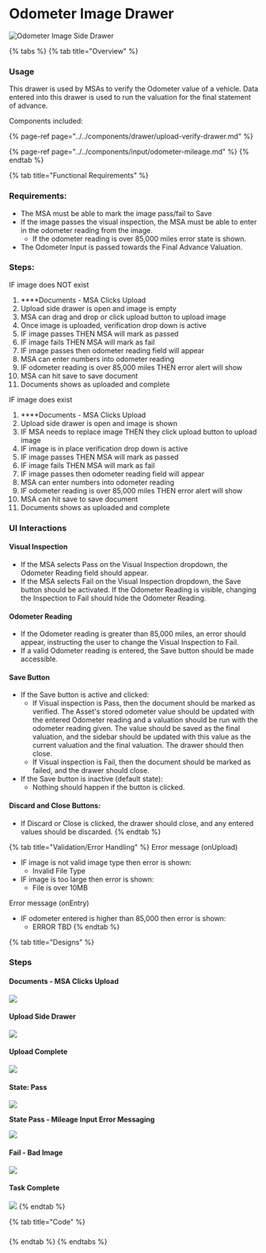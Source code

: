 # Odometer Image Drawer

![Odometer Image Side Drawer](../../.gitbook/assets/odometer-onload.png)

{% tabs %}
{% tab title="Overview" %}
### Usage

This drawer is used by MSAs to verify the Odometer value of a vehicle. Data entered into this drawer is used to run the valuation for the final statement of advance.

Components included:

{% page-ref page="../../components/drawer/upload-verify-drawer.md" %}

{% page-ref page="../../components/input/odometer-mileage.md" %}
{% endtab %}

{% tab title="Functional Requirements" %}
### Requirements:

* The MSA must be able to mark the image pass/fail to Save
* If the image passes the visual inspection, the MSA must be able to enter in the odometer reading from the image. 
  * If the odometer reading is over 85,000 miles error state is shown.
* The Odometer Input is passed towards the Final Advance Valuation. 

### Steps:

IF image does NOT exist

1.  ****Documents - MSA Clicks Upload
2. Upload side drawer is open and image is empty
3. MSA can drag and drop or click upload button to upload image
4. Once image is uploaded, verification drop down is active
5. IF image passes THEN MSA will mark as passed
6. IF image fails THEN MSA will mark as fail
7. IF image passes then odometer reading field will appear
8. MSA can enter numbers into odometer reading
9. IF odometer reading is over 85,000 miles THEN error alert will show
10. MSA can hit save to save document
11. Documents shows as uploaded and complete

IF image does exist

1.  ****Documents - MSA Clicks Upload
2. Upload side drawer is open and image is shown
3. IF MSA needs to replace image THEN they  click upload button to upload image
4. IF image is in place verification drop down is active
5. IF image passes THEN MSA will mark as passed
6. IF image fails THEN MSA will mark as fail
7. IF image passes then odometer reading field will appear
8. MSA can enter numbers into odometer reading
9. IF odometer reading is over 85,000 miles THEN error alert will show
10. MSA can hit save to save document
11. Documents shows as uploaded and complete

### UI Interactions

#### Visual Inspection

* If the MSA selects Pass on the Visual Inspection dropdown, the Odometer Reading field should appear.
* If the MSA selects Fail on the Visual Inspection dropdown, the Save button should be activated. If the Odometer Reading is visible, changing the Inspection to Fail should hide the Odometer Reading.

#### Odometer Reading

* If the Odometer reading is greater than 85,000 miles, an error should appear, instructing the user to change the Visual Inspection to Fail.
* If a valid Odometer reading is entered, the Save button should be made accessible.

#### Save Button

* If the Save button is active and clicked:
  * If Visual inspection is Pass, then the document should be marked as verified. The Asset's stored odometer value should be updated with the entered Odometer reading and a valuation should be run with the odometer reading given. The value should be saved as the final valuation, and the sidebar should be updated with this value as the current valuation and the final valuation. The drawer should then close.
  * If Visual inspection is Fail, then the document should be marked as failed, and the drawer should close.
* If the Save button is inactive \(default state\):
  * Nothing should happen if the button is clicked.

#### Discard and Close Buttons:

* If Discard or Close is clicked, the drawer should close, and any entered values should be discarded.
{% endtab %}

{% tab title="Validation/Error Handling" %}
Error message \(onUpload\)

* IF image is not valid image type then error is shown:
  * Invalid File Type
* IF image is too large then error is shown:
  * File is over 10MB

Error message \(onEntry\)

* IF odometer entered is higher than 85,000 then error is shown:
  * ERROR TBD
{% endtab %}

{% tab title="Designs" %}
### Steps

#### Documents - MSA Clicks Upload

![](../../.gitbook/assets/direct-lease-documents-onload.png)

#### Upload Side Drawer

![](../../.gitbook/assets/screen-shot-2021-09-29-at-4.23.12-pm%20%281%29.png)

#### Upload Complete

![](../../.gitbook/assets/odometer-onload.png)

#### State: Pass

![](../../.gitbook/assets/odometer-pass.png)

**State Pass - Mileage Input Error Messaging**

![](../../.gitbook/assets/odometer-fail-mileage.png)

#### Fail - Bad Image

![](../../.gitbook/assets/odometer-fail.png)

#### Task Complete

![](../../.gitbook/assets/direct-lease-documents-complete.png)
{% endtab %}

{% tab title="Code" %}
### 
{% endtab %}
{% endtabs %}











